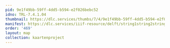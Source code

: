 ```yaml
---
pid: 9e1f49bb-59ff-4dd5-b594-e2f026bebc52
idno: TRL-7.4.1.04
thumbnail: https://dlc.services/thumbs/7/4/9e1f49bb-59ff-4dd5-b594-e2f026bebc52/full/400,339/0/default.jpg
manifest: https://dlc.services/iiif-resource/delft/string1string2string3/kaartenproject-2007/TRL-7.4.1.04
order: '469'
layout: map
collection: kaartenproject
---
```

